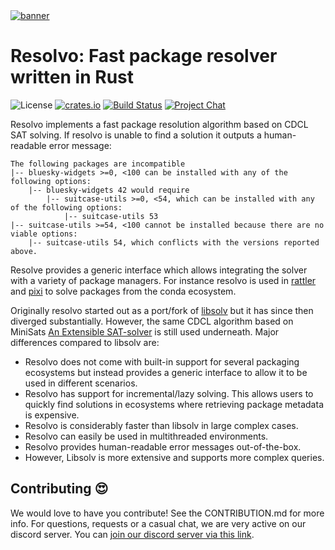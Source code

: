 <a href="https://github.com/mamba-org/resolvo/">
    <picture>
      <source srcset="https://github.com/mamba-org/resolvo/assets/4995967/f039aae2-a658-4b88-9dbf-3376b837e85d" type="image/webp">
      <source srcset="https://github.com/mamba-org/resolvo/assets/4995967/7f20c0e2-756f-47bf-b3d4-9df06f9da54e" type="image/png">
      <img src="https://github.com/mamba-org/resolvo/assets/4995967/7f20c0e2-756f-47bf-b3d4-9df06f9da54e" alt="banner">
    </picture>
</a>

# Resolvo: Fast package resolver written in Rust

![License][license-badge]
[![crates.io][crates-badge]][crates]
[![Build Status][build-badge]][build]
[![Project Chat][chat-badge]][chat-url]

[license-badge]: https://img.shields.io/badge/license-BSD--3--Clause-blue?style=flat-square
[build-badge]: https://img.shields.io/github/actions/workflow/status/mamba-org/resolvo/rust-compile.yml?style=flat-square&branch=main
[build]: https://github.com/mamba-org/resolvo/actions
[chat-badge]: https://img.shields.io/discord/1082332781146800168.svg?label=&logo=discord&logoColor=ffffff&color=7389D8&labelColor=6A7EC2&style=flat-square
[chat-url]: https://discord.gg/kKV8ZxyzY4
[docs-main-badge]: https://img.shields.io/badge/docs-main-yellow.svg?style=flat-square
[docs-main]: https://docs.rs/resolvo
[crates]: https://crates.io/crates/resolvo
[crates-badge]: https://img.shields.io/crates/v/resolvo.svg

Resolvo implements a fast package resolution algorithm based on CDCL SAT solving.
If resolvo is unable to find a solution it outputs a human-readable error message:

```
The following packages are incompatible
|-- bluesky-widgets >=0, <100 can be installed with any of the following options:
    |-- bluesky-widgets 42 would require
        |-- suitcase-utils >=0, <54, which can be installed with any of the following options:
            |-- suitcase-utils 53
|-- suitcase-utils >=54, <100 cannot be installed because there are no viable options:
    |-- suitcase-utils 54, which conflicts with the versions reported above.
```

Resolve provides a generic interface which allows integrating the solver with a variety of package managers. For instance resolvo is used in [rattler](https://github.com/mamba-org/rattler) and [pixi](https://github.com/prefix-dev/pixi) to solve packages from the conda ecosystem.

Originally resolvo started out as a port/fork of [libsolv](https://github.com/openSUSE/libsolv) but it has since then diverged substantially. However, the same CDCL algorithm based on MiniSats [An Extensible SAT-solver](http://minisat.se/downloads/MiniSat.pdf) is still used underneath. Major differences compared to libsolv are:

* Resolvo does not come with built-in support for several packaging ecosystems but instead provides a generic interface to allow it to be used in different scenarios.
* Resolvo has support for incremental/lazy solving. This allows users to quickly find solutions in ecosystems where retrieving package metadata is expensive.
* Resolvo is considerably faster than libsolv in large complex cases.
* Resolvo can easily be used in multithreaded environments.
* Resolvo provides human-readable error messages out-of-the-box.
* However, Libsolv is more extensive and supports more complex queries.

## Contributing 😍

We would love to have you contribute! 
See the CONTRIBUTION.md for more info. For questions, requests or a casual chat, we are very active on our discord server. 
You can [join our discord server via this link][chat-url].
